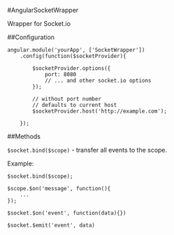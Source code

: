 #AngularSocketWrapper

Wrapper for Socket.io

##Configuration

	angular.module('yourApp', ['SocketWrapper'])
		.config(function($socketProvider){

			$socketProvider.options({
				port: 8080
				// ... and other socket.io options
			});

			// without port number
			// defaults to current host
			$socketProvider.host('http://example.com');

		});



##Methods

`$socket.bind($scope)` - transfer all events to the scope.

Example:

	$socket.bind($scope);

	$scope.$on('message', function(){
		...
	});


`$socket.$on('event', function(data){})`

`$socket.$emit('event', data)`
